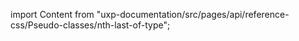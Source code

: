 
import Content from "uxp-documentation/src/pages/api/reference-css/Pseudo-classes/nth-last-of-type";

<Content query="product=xd"/>
